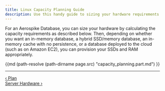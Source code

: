 ```yaml
---
title: Linux Capacity Planning Guide
description: Use this handy guide to sizing your hardware requirements for the Aerospike database
---
```


For an Aerospike Database, you can size your hardware by calculating the capacity requirements as described below. Then, depending on whether you want an in-memory database, a hybrid SSD/memory database, an in-memory cache with no persistence, or a database deployed to the cloud (such as on Amazon EC2), you can provision your SSDs and RAM appropriately.

{{md (path-resolve (path-dirname page.src) "capacity_planning.part.md") }}

---

<div class="clearfix"></div>
<div class="pull-left">
<a class="btn btn-default" href="/docs/operations/plan">&lsaquo; Plan</a>
</div>
<div class="pull-right">
<a class="btn btn-primary" href="/docs/operations/plan/hardware">Server Hardware &rsaquo;</a>
</div>
<div class="clearfix"></div>

&nbsp;
